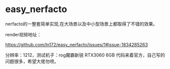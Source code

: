 # easy_nerfacto
 nerfacto的一整套简单实现,在大场景以及中小型场景上都取得了不错的效果。
 
render视频地址：

https://github.com/ln172/easy_nerfacto/issues/1#issue-1834285263

分辨率：1212，测试机子：rog魔霸新锐 RTX3060 6GB
代码来着官方，自己写的问题很多，希望大佬勿喷。
